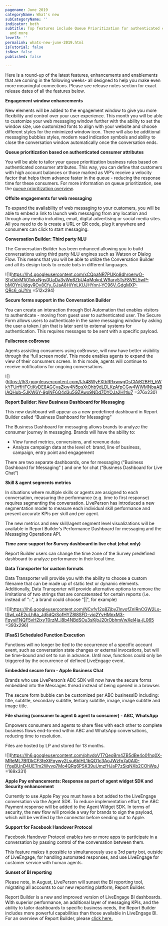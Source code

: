 ```yaml
---
pagename: June 2019
categoryName: What's new
subCategoryName: ''
indicator: both
subtitle: Top features include Queue Prioritization for authenticated consumer attributes
  and more
level3: ''
permalink: whats-new-june-2019.html
isTutorial: false
isNew: false
published: false

---
```

Here is a round-up of the latest features, enhancements and enablements that are coming in the following weeks- all designed to help you make even more meaningful connections. Please see release notes section for exact release dates of all the features below.

**Engagement window enhancements**

New elements will be added to the engagement window to give you more flexibility and control over your user experience. This month you will be able to customize your web messaging window further with the ability to set the window size, use customized fonts to align with your website and choose different styles for the minimized window icon. There will also be additional messaging bubbles styles, modern read indication symbols and ability to close the conversation window automatically once the conversation ends.

**Queue prioritization based on authenticated consumer attributes**

You will be able to tailor your queue prioritization business rules based on authenticated consumer attributes. This way, you can define that customers with high account balances or those marked as VIP’s receive a velocity factor that helps them advance faster in the queue - reducing the response time for these consumers. For more information on queue prioritization, see the [queue prioritization overview](https://knowledge.liveperson.com/contact-center-management-messaging-operations-queue-management-queue-prioritization-overview.html).

**Offsite engagements for web messaging**

To expand the availability of web messaging to your customers, you will be able to embed a link to launch web messaging from any location and through any media including, email, digital advertising or social media sites. All you need to do is create a URL or QR code, plug it anywhere and consumers can click to start messaging.

**Conversation Builder: Third party NLU**

The Conversation Builder has been enhanced allowing you to build conversations using third party NLU engines such as Watson or Dialog Flow. This means that you will be able to utilize the Conversation Builder and all its design tools to create bots in different languages.

![](https://lh4.googleusercontent.com/xCQpaNR7PUKp8dhroerwO-Sfy0drM1j01okxNgs0UaDa3vWp6ZbU4qMqkqLW9ary5TsF8VEL5wP-bMOYnUjdgvROv8Cfy_GJaA8HiYnLKUJHYnnl-YC96V_GdgMXP-QRc6_qiJYm =512x294)

**Secure forms support in the Conversation Builder**

You can create an interaction through Bot Automation that enables visitors to authenticate - moving from guest user to authenticated user. The Secure Form allows users to authenticate in the same messaging window by asking the user a token / pin that is later sent to external systems for authentication. This requires messages to be sent with a specific payload.

**Fullscreen coBrowse**

Agents assisting consumers using coBrowse, will now have better visibility through the ‘full screen mode’. This mode enables agents to expand the view of their consumers screen. In this mode, agents will continue to receive notifications for ongoing conversations.

![](https://lh3.googleusercontent.com/fJr48WyFXtbRRxwwgOsClAjB2BF9_hWkYFUrffHFCtiKvDE8AGCvaZkw4N5psXtOhb9dLDLKzAfpCGw4WWMNbaABlAQHub-5JKW6Y-9glNF6Q4d3u5GZAwx9NDd7DYOJa2H1tlu7 =376x230)

**Report Builder: New Business Dashboard for Messaging**

This new dashboard will appear as a new predefined dashboard in Report Builder called “Business Dashboard for Messaging”

The Business Dashboard for messaging allows brands to analyze the consumer journey in messaging. Brands will have the ability to:

* View funnel metrics, conversions, and revenue data
* Analyze campaign data at the level of: brand, line of business, campaign, entry point and engagement

There are two separate dashboards, one for messaging (“Business Dashboard for Messaging” ) and one for chat (“Business Dashboard for Live Chat”)

**Skill & agent segments metrics**

In situations where multiple skills or agents are assigned to each conversation, measuring the performance (e.g. time to first response) requires segmenting the conversation. LivePerson has introduced a new segmentation model to measure each individual skill performance and present accurate KPIs per skill and per agent.

The new metrics and new skill/agent segment level visualizations will be available in Report Builder’s Performance Dashboard for messaging and the Messaging Operations API.

**Time zone support for Survey dashboard in live chat (chat only)**

Report Builder users can change the time zone of the Survey predefined dashboard to analyze performance in their local time.

**Data Transporter for custom formats**

Data Transporter will provide you with the ability to choose a custom filename that can be made up of static text or dynamic elements. Additionally, Data Transporter will provide alternative options to remove the limitations of two strings that are concatenated for certain reports (i.e. instead of "::", a brand could choose "||", for example)

![](https://lh6.googleusercontent.com/NCyfv12q8ZjbyZlnvofZnIRnCGW2Ls-tSwLx4E2uLh8a_Jd5dQrSofHYZ8l8SFD-vio2YvHMnxM3-FqyyiFNQF5vH2ixyT0rzM_l8b4NBdSOu3sKjbJ20rObhmVwXel4ja-jL065 =393x296)

**\[FaaS\] Scheduled Function Execution**

Functions will no longer be tied to the occurrence of a specific account event, such as conversation state changes or external invocations, but will be time-bound and set to run in advance. Until now, functions could only be triggered by the occurrence of defined LiveEngage event.

**Embedded secure form - Apple Business Chat**

Brands who use LivePerson’s ABC SDK will now have the secure forms embedded into the Messages thread instead of being opened in a browser.

The secure form bubble can be customized per ABC businessID including: title, subtitle, secondary subtitle, tertiary subtitle, image, image subtitle and image title.

**File sharing (consumer to agent & agent to consumer) - ABC, WhatsApp**

Empowers consumers and agents to share files with each other to complete business flows end-to-end within ABC and WhatsApp conversations, reducing time to resolution.

Files are hosted by LP and stored for 13 months.

![](https://lh6.googleusercontent.com/phvdoVT7QeoBm4ZB5dBe4o01hq0X-MReML7BfDkCF3feXtFqywy2Lsu6bIHL1bQO1c3AoJWzfp7a0Al0-lYgeBUnD4UETm2Wvvq7Mo4QRg6PSK39uUmzfHJaP7zSiqNXb2COhWqJ =169x331)

**Apple Pay enhancements: Response as part of agent widget SDK and Security enhancement**

Currently to use Apple Pay you must have a bot added to the LiveEngage conversation via the Agent SDK. To reduce implementation effort, the ABC Payment response will be added to the Agent Widget SDK. In terms of security, the new flow will provide a way for brands to sign the payload, which will be verified by the connector before sending out to Apple.

**Support for Facebook Handover Protocol**

Facebook Handover Protocol enables two or more apps to participate in a conversation by passing control of the conversation between them.

This feature makes it possible to simultaneously use a 3rd party bot, outside of LiveEngage, for handling automated responses, and use LiveEngage for customer service with human agents.

**Sunset of BI reporting**

Please note, in August, LivePerson will sunset the BI reporting tool, migrating all accounts to our new reporting platform, Report Builder.

Report Builder is a new and improved version of LiveEngage BI dashboards. With superior performance, an additional layer of messaging KPIs, and the ability to tailor dashboards to specific business needs, the Report Builder includes more powerful capabilities than those available in LiveEngage BI. For an overview of Report Builder, please [click here.](https://knowledge.liveperson.com/data-reporting-report-builder-report-builder-overview.html)